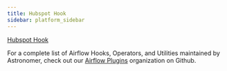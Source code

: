 ```yaml
---
title: Hubspot Hook
sidebar: platform_sidebar
---
```


[Hubspot Hook](https://github.com/airflow-plugins/hubspot_plugin/blob/master/hooks/hubspot_hook.py)

For a complete list of Airflow Hooks, Operators, and Utilities maintained by Astronomer, check out our [Airflow Plugins](https://github.com/airflow-plugins?utf8=%E2%9C%93&q=&type=&language=) organization on Github.

